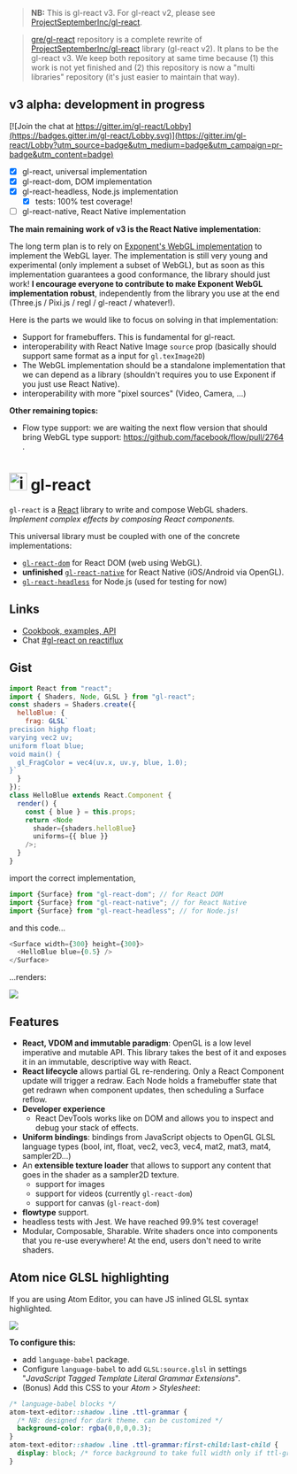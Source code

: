 > **NB:** This is gl-react v3. For gl-react v2, please see [ProjectSeptemberInc/gl-react](https://github.com/ProjectSeptemberInc/gl-react).

> [gre/gl-react](https://github.com/gre/gl-react) repository is a complete rewrite of [ProjectSeptemberInc/gl-react](https://github.com/ProjectSeptemberInc/gl-react) library (gl-react v2).
It plans to be the gl-react v3.
We keep both repository at same time because (1) this work is not yet finished and (2) this repository is now a "multi libraries" repository (it's just easier to maintain that way).

## v3 alpha: development in progress

[![Join the chat at https://gitter.im/gl-react/Lobby](https://badges.gitter.im/gl-react/Lobby.svg)](https://gitter.im/gl-react/Lobby?utm_source=badge&utm_medium=badge&utm_campaign=pr-badge&utm_content=badge)

- [x] gl-react, universal implementation
- [x] gl-react-dom, DOM implementation
- [x] gl-react-headless, Node.js implementation
  - [x] tests: 100% test coverage!
- [ ] gl-react-native, React Native implementation

**The main remaining work of v3 is the React Native implementation**:

The long term plan is to rely on [Exponent's WebGL implementation](https://docs.getexponent.com/versions/v11.0.0/sdk/gl-view.html) to implement the WebGL layer. The implementation is still very young and experimental (only implement a subset of WebGL), but as soon as this implementation guarantees a good conformance, the library should just work! **I encourage everyone to contribute to make Exponent WebGL implementation robust**, independently from the library you use at the end (Three.js / Pixi.js / regl / gl-react / whatever!).

Here is the parts we would like to focus on solving in that implementation:
- Support for framebuffers. This is fundamental for gl-react.
- interoperability with React Native Image `source` prop (basically should support same format as a input for `gl.texImage2D`)
- The WebGL implementation should be a standalone implementation that we can depend as a library (shouldn't requires you to use Exponent if you just use React Native).
- interoperability with more "pixel sources" (Video, Camera, ...)


**Other remaining topics:**
- Flow type support: we are waiting the next flow version that should bring WebGL type support: https://github.com/facebook/flow/pull/2764 .

<img width="32" alt="icon" src="https://cloud.githubusercontent.com/assets/211411/9813786/eacfcc24-5888-11e5-8f9b-5a907a2cbb21.png"> gl-react
========

`gl-react` is a [React](https://facebook.github.io/react/) library to write and compose WebGL shaders. *Implement complex effects by composing React components.*

This universal library must be coupled with one of the concrete implementations:

- [`gl-react-dom`](packages/gl-react-dom/) for React DOM (web using WebGL).
- **unfinished** [`gl-react-native`](packages/gl-react-native/) for React Native (iOS/Android via OpenGL).
- [`gl-react-headless`](packages/gl-react-headless/) for Node.js (used for testing for now)


## Links

- [Cookbook, examples, API](https://gl-react-cookbook.surge.sh)
- Chat [#gl-react on reactiflux](https://discordapp.com/channels/102860784329052160/106102146109325312)


## Gist

```js
import React from "react";
import { Shaders, Node, GLSL } from "gl-react";
const shaders = Shaders.create({
  helloBlue: {
    frag: GLSL`
precision highp float;
varying vec2 uv;
uniform float blue;
void main() {
  gl_FragColor = vec4(uv.x, uv.y, blue, 1.0);
}`
  }
});
class HelloBlue extends React.Component {
  render() {
    const { blue } = this.props;
    return <Node
      shader={shaders.helloBlue}
      uniforms={{ blue }}
    />;
  }
}
```

import the correct implementation,

```js
import {Surface} from "gl-react-dom"; // for React DOM
import {Surface} from "gl-react-native"; // for React Native
import {Surface} from "gl-react-headless"; // for Node.js!
```

and this code...

```js
<Surface width={300} height={300}>
  <HelloBlue blue={0.5} />
</Surface>
```

...renders:

![](https://cloud.githubusercontent.com/assets/211411/9386550/432492c6-475c-11e5-9328-f3d5187298c1.jpg)


## Features

- **React, VDOM and immutable paradigm**: OpenGL is a low level imperative and mutable API. This library takes the best of it and exposes it in an immutable, descriptive way with React.
- **React lifecycle** allows partial GL re-rendering. Only a React Component update will trigger a redraw. Each Node holds a framebuffer state that get redrawn when component updates, then scheduling a Surface reflow.
- **Developer experience**
  - React DevTools works like on DOM and allows you to inspect and debug your stack of effects.
- **Uniform bindings**: bindings from JavaScript objects to OpenGL GLSL language types (bool, int, float, vec2, vec3, vec4, mat2, mat3, mat4, sampler2D...)
- An **extensible texture loader** that allows to support any content that goes in the shader as a sampler2D texture.
  - support for images
  - support for videos (currently `gl-react-dom`)
  - support for canvas (`gl-react-dom`)
- **flowtype** support.
- headless tests with Jest. We have reached 99.9% test coverage!
- Modular, Composable, Sharable. Write shaders once into components that you re-use everywhere! At the end, users don't need to write shaders.

## Atom nice GLSL highlighting

If you are using Atom Editor, you can have JS inlined GLSL syntax highlighted.

![](https://cloud.githubusercontent.com/assets/211411/20623048/0527cce2-b306-11e6-85ee-5020be994c10.png)

**To configure this:**

- add `language-babel` package.
- Configure `language-babel` to add `GLSL:source.glsl` in settings "*JavaScript Tagged Template Literal Grammar Extensions*".
- (Bonus) Add this CSS to your *Atom > Stylesheet*:
```css
/* language-babel blocks */
atom-text-editor::shadow .line .ttl-grammar {
  /* NB: designed for dark theme. can be customized */
  background-color: rgba(0,0,0,0.3);
}
atom-text-editor::shadow .line .ttl-grammar:first-child:last-child {
  display: block; /* force background to take full width only if ttl-grammar is alone in the line. */
}
```
